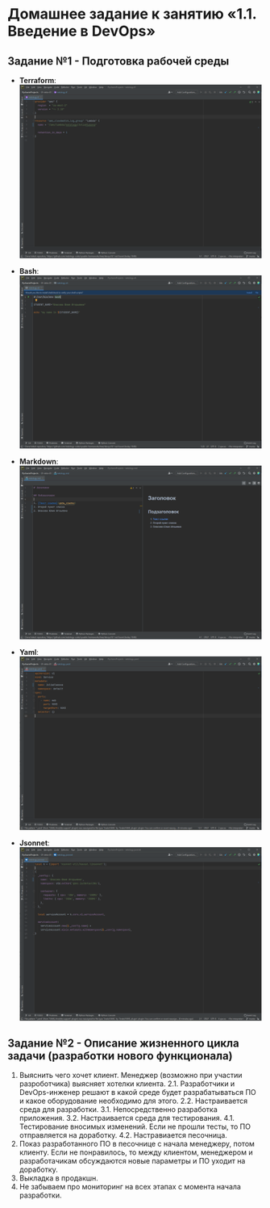 # Домашнее задание к занятию «1.1. Введение в DevOps»

## Задание №1 - Подготовка рабочей среды

- **Terraform**: ![Терраформ](terraform.png)

- **Bash**: ![bahs](bash.png)

- **Markdown**: ![markdown](markdown.png)

- **Yaml**: ![Yaml](yaml.png)

- **Jsonnet**: ![Jsonnet](jsonnet.png)

## Задание №2 - Описание жизненного цикла задачи (разработки нового функционала)

1. Выяснить чего хочет клиент. Менеджер (возможно при участии разроботчика) выясняет хотелки клиента.
2.1. Разработчики и DevOps-инженер решают в какой среде будет разрабатываться ПО и какое оборудование необходимо для этого. 
2.2. Настраивается среда для разработки.
3.1. Непосредственно разработка приложения.
3.2. Настраивается среда для тестирования.
4.1. Тестирование вносимых изменений. Если не прошли тесты, то ПО отправляется на доработку.
4.2. Настравиается песочница.
5. Показ разработанного ПО в песочнице с начала менеджеру, потом клиенту. Если не понравилось, то между клиентом, менеджером и разработачикам обсуждаются новые параметры и ПО уходит на доработку.
6. Выкладка в продакшн.
0. Не забываем про мониторинг на всех этапах с момента начала разработки.
